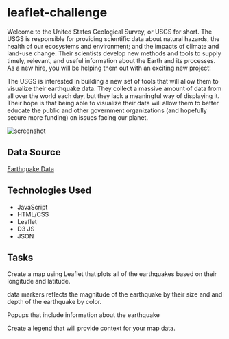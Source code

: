 # leaflet-challenge
Welcome to the United States Geological Survey, or USGS for short. The USGS is responsible for providing scientific data about natural hazards, the health of our ecosystems and environment; and the impacts of climate and land-use change. Their scientists develop new methods and tools to supply timely, relevant, and useful information about the Earth and its processes. As a new hire, you will be helping them out with an exciting new project!

The USGS is interested in building a new set of tools that will allow them to visualize their earthquake data. They collect a massive amount of data from all over the world each day, but they lack a meaningful way of displaying it. Their hope is that being able to visualize their data will allow them to better educate the public and other government organizations (and hopefully secure more funding) on issues facing our planet.


![screenshot](https://github.com/Jackelyneg/leaflet-challenge/blob/main/Images/Capture.PNG)

## Data Source
[Earthquake Data](https://earthquake.usgs.gov/earthquakes/feed/v1.0/summary/2.5_month.geojson)


## Technologies Used
- JavaScript
- HTML/CSS
- Leaflet
- D3 JS
- JSON

## Tasks

Create a map using Leaflet that plots all of the earthquakes based on their longitude and latitude.

data markers reflects the magnitude of the earthquake by their size and and depth of the earthquake by color.

Popups that include information about the earthquake

Create a legend that will provide context for your map data.


